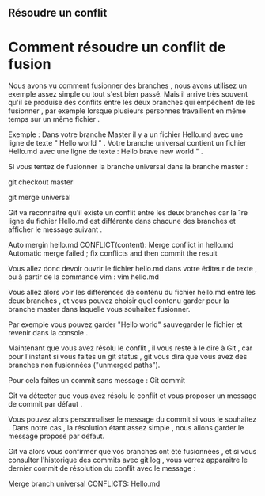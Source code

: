 ## Résoudre un conflit

# Comment résoudre un conflit de fusion

Nous avons vu comment fusionner des branches , nous avons utilisez un exemple assez simple ou tout s'est bien passé. Mais il arrive très souvent qu'il se produise des conflits entre les deux branches qui empêchent de les fusionner , par exemple lorsque plusieurs personnes travaillent en même temps sur un même fichier .

Exemple : Dans votre branche Master il y a un fichier Hello.md avec une ligne de texte " Hello world " . Votre branche universal contient un fichier Hello.md avec une ligne de texte : Hello brave new world " .

Si vous tentez de fusionner la branche universal dans la branche master :

git checkout master

git merge universal

Git va reconnaitre qu'il existe un conflit entre les deux branches car la 1re ligne du fichier Hello.md est différente dans chacune des branches et afficher le message suivant .

Auto mergin hello.md
CONFLICT(content): Merge conflict in hello.md
Automatic merge failed ; fix conflicts and then commit the result

Vous allez donc devoir ouvrir le fichier hello.md dans votre éditeur de texte , ou à partir de la commande vim : vim hello.md

Vous allez alors voir les différences de contenu du fichier hello.md entre les deux branches , et vous pouvez choisir quel contenu garder pour la branche master dans laquelle vous souhaitez fusionner.

Par exemple vous pouvez garder "Hello world" sauvegarder le fichier et revenir dans la console .

Maintenant que vous avez résolu le conflit , il vous reste à le dire à Git , car pour l'instant si vous faites un git status , git vous dira que vous avez des branches non fusionnées ("unmerged paths").

Pour cela faites un commit sans message :  Git commit

Git va détecter que vous avez résolu le conflit et vous proposer un message de commit par défaut .

Vous pouvez alors personnaliser le message du commit si vous le souhaitez . Dans notre cas , la résolution étant assez simple , nous allons garder le message proposé par défaut.

Git va alors vous confirmer que vos branches ont été fusionnées , et si vous consulter l'historique des commits avec  git log , vous verrez apparaitre le dernier commit de résolution du conflit avec le message :

Merge branch universal
CONFLICTS:
Hello.md
